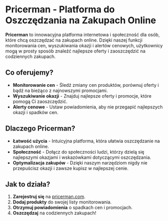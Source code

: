 # Pricerman - Platforma do Oszczędzania na Zakupach Online

**Pricerman** to innowacyjna platforma internetowa i społeczność dla osób, które chcą oszczędzać na zakupach online. Dzięki naszej funkcji monitorowania cen, wyszukiwania okazji i alertów cenowych, użytkownicy mogą w prosty sposób znaleźć najlepsze oferty i zaoszczędzić na codziennych zakupach.

## Co oferujemy?

- **Monitorowanie cen** - Śledź zmiany cen produktów, porównuj oferty i bądź na bieżąco z najnowszymi promocjami.
- **Wyszukiwanie okazji** - Znajduj najlepsze oferty i promocje, które pomogą Ci zaoszczędzić.
- **Alerty cenowe** - Ustaw powiadomienia, aby nie przegapić najlepszych okazji i spadków cen.

## Dlaczego Pricerman?

- **Łatwość użycia** - Intuicyjna platforma, która ułatwia oszczędzanie na zakupach online.
- **Społeczność** - Dołącz do społeczności ludzi, którzy dzielą się najlepszymi okazjami i wskazówkami dotyczącymi oszczędzania.
- **Optymalizacja zakupów** - Dzięki naszym narzędziom nigdy nie przepuścisz okazji i zawsze kupisz w najlepszej cenie.

## Jak to działa?

1. **Zarejestruj się** na [pricerman.com](https://pricerman.com).
2. **Dodaj produkty** do swojej listy monitorowania.
3. **Otrzymuj powiadomienia** o spadkach cen i promocjach.
4. **Oszczędzaj** na codziennych zakupach!
